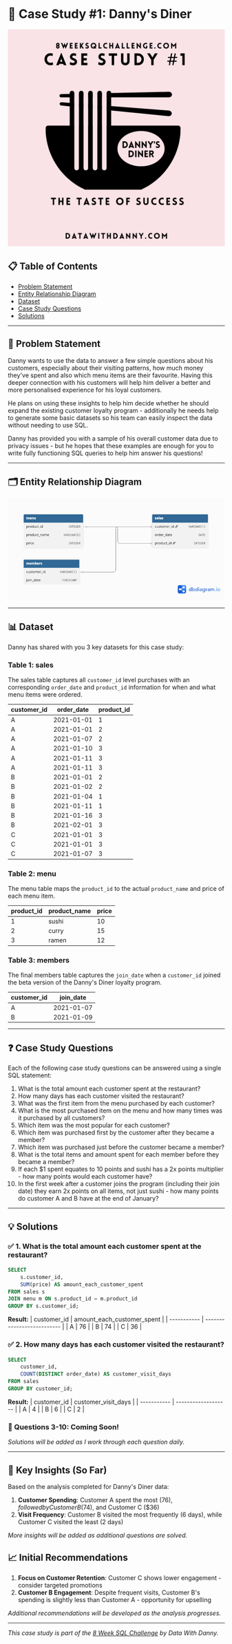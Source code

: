 # 🍜 Case Study #1: Danny's Diner

![Danny's Diner](./dannys_diner.png)

## 📋 Table of Contents
- [Problem Statement](#problem-statement)
- [Entity Relationship Diagram](#entity-relationship-diagram)
- [Dataset](#dataset)
- [Case Study Questions](#case-study-questions)
- [Solutions](#solutions)

---

## 🎯 Problem Statement

Danny wants to use the data to answer a few simple questions about his customers, especially about their visiting patterns, how much money they've spent and also which menu items are their favourite. Having this deeper connection with his customers will help him deliver a better and more personalised experience for his loyal customers.

He plans on using these insights to help him decide whether he should expand the existing customer loyalty program - additionally he needs help to generate some basic datasets so his team can easily inspect the data without needing to use SQL.

Danny has provided you with a sample of his overall customer data due to privacy issues - but he hopes that these examples are enough for you to write fully functioning SQL queries to help him answer his questions!

---

## 🗂️ Entity Relationship Diagram

![Entity Relationship Diagram](./Danny's%20Diner.png)

---

## 📊 Dataset

Danny has shared with you 3 key datasets for this case study:

### **Table 1: sales**
The sales table captures all `customer_id` level purchases with an corresponding `order_date` and `product_id` information for when and what menu items were ordered.

| customer_id | order_date | product_id |
| ----------- | ---------- | ---------- |
| A           | 2021-01-01 | 1          |
| A           | 2021-01-01 | 2          |
| A           | 2021-01-07 | 2          |
| A           | 2021-01-10 | 3          |
| A           | 2021-01-11 | 3          |
| A           | 2021-01-11 | 3          |
| B           | 2021-01-01 | 2          |
| B           | 2021-01-02 | 2          |
| B           | 2021-01-04 | 1          |
| B           | 2021-01-11 | 1          |
| B           | 2021-01-16 | 3          |
| B           | 2021-02-01 | 3          |
| C           | 2021-01-01 | 3          |
| C           | 2021-01-01 | 3          |
| C           | 2021-01-07 | 3          |

### **Table 2: menu**
The menu table maps the `product_id` to the actual `product_name` and price of each menu item.

| product_id | product_name | price |
| ---------- | ------------ | ----- |
| 1          | sushi        | 10    |
| 2          | curry        | 15    |
| 3          | ramen        | 12    |

### **Table 3: members**
The final members table captures the `join_date` when a `customer_id` joined the beta version of the Danny's Diner loyalty program.

| customer_id | join_date  |
| ----------- | ---------- |
| A           | 2021-01-07 |
| B           | 2021-01-09 |

---

## ❓ Case Study Questions

Each of the following case study questions can be answered using a single SQL statement:

1. What is the total amount each customer spent at the restaurant?
2. How many days has each customer visited the restaurant?
3. What was the first item from the menu purchased by each customer?
4. What is the most purchased item on the menu and how many times was it purchased by all customers?
5. Which item was the most popular for each customer?
6. Which item was purchased first by the customer after they became a member?
7. Which item was purchased just before the customer became a member?
8. What is the total items and amount spent for each member before they became a member?
9. If each $1 spent equates to 10 points and sushi has a 2x points multiplier - how many points would each customer have?
10. In the first week after a customer joins the program (including their join date) they earn 2x points on all items, not just sushi - how many points do customer A and B have at the end of January?

---

## 💡 Solutions

### ✅ 1. What is the total amount each customer spent at the restaurant?

```sql
SELECT 
    s.customer_id, 
    SUM(price) AS amount_each_customer_spent
FROM sales s
JOIN menu m ON s.product_id = m.product_id
GROUP BY s.customer_id;
```

**Result:**
| customer_id | amount_each_customer_spent |
| ----------- | -------------------------- |
| A           | 76                         |
| B           | 74                         |
| C           | 36                         |

### ✅ 2. How many days has each customer visited the restaurant?

```sql
SELECT
    customer_id,
    COUNT(DISTINCT order_date) AS customer_visit_days
FROM sales
GROUP BY customer_id;
```

**Result:**
| customer_id | customer_visit_days |
| ----------- | ------------------- |
| A           | 4                   |
| B           | 6                   |
| C           | 2                   |

### 🔄 Questions 3-10: Coming Soon!
*Solutions will be added as I work through each question daily.*

---

## 🎯 Key Insights (So Far)

Based on the analysis completed for Danny's Diner data:

1. **Customer Spending**: Customer A spent the most ($76), followed by Customer B ($74), and Customer C ($36)
2. **Visit Frequency**: Customer B visited the most frequently (6 days), while Customer C visited the least (2 days)

*More insights will be added as additional questions are solved.*

## 📈 Initial Recommendations

1. **Focus on Customer Retention**: Customer C shows lower engagement - consider targeted promotions
2. **Customer B Engagement**: Despite frequent visits, Customer B's spending is slightly less than Customer A - opportunity for upselling

*Additional recommendations will be developed as the analysis progresses.*

---

*This case study is part of the [8 Week SQL Challenge](https://8weeksqlchallenge.com/case-study-1/) by Data With Danny.*
